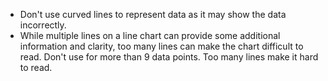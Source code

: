 - Don't use curved lines to represent data as it may show the data incorrectly.
- While multiple lines on a line chart can provide some additional information and clarity, too many lines can make the chart difficult to read. Don't use for more than 9 data points. Too many lines make it hard to read.
